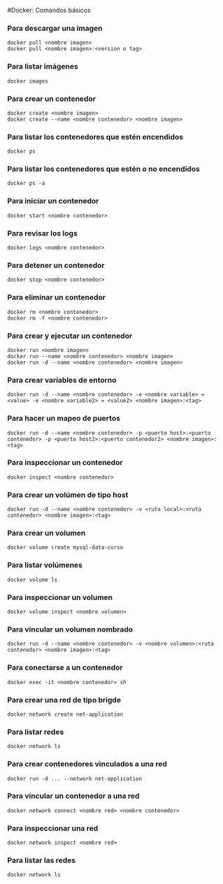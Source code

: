 #Docker: Comandos básicos

### Para descargar una imagen

```
docker pull <nombre imagen>
docker pull <nombre imagen>:<version o tag>
```

### Para listar imágenes

```
docker images
```

### Para crear un contenedor

```
docker create <nombre imagen>
docker create --name <nombre contenedor> <nombre imagen>
```

### Para listar los contenedores que estén encendidos

```
docker ps
```

### Para listar los contenedores que estén o no encendidos

```
docker ps -a
```

### Para iniciar un contenedor

```
docker start <nombre contenedor>
```

### Para revisar los logs

```
docker logs <nombre contenedor>
```

### Para detener un contenedor

```
docker stop <nombre contenedor>
```

### Para eliminar un contenedor

```
docker rm <nombre contenedor>
docker rm -f <nombre contenedor>
```

### Para crear y ejecutar un contenedor

```
docker run <nombre imagen>
docker run --name <nombre contenedor> <nombre imagen>
docker run -d --name <nombre contenedor> <nombre imagen>
```

### Para crear variables de entorno

```
docker run -d --name <nombre contenedor> -e <nombre variable> = <value> -e <nombre variable2> = <value2> <nombre imagen>:<tag>
```

### Para hacer un mapeo de puertos

```
docker run -d --name <nombre contenedor> -p <puerto host>:<puerto contenedor> -p <puerto host2>:<puerto contenedor2> <nombre imagen>:<tag>
```

### Para inspeccionar un contenedor

```
docker inspect <nombre contenedor>
```

### Para crear un volúmen de tipo host

```
docker run -d --name <nombre contenedor> -v <ruta local>:<ruta contenedor> <nombre imagen>:<tag>
```

### Para crear un volumen

```
docker volume create mysql-data-curso
```

### Para listar volúmenes

```
docker volume ls
```

### Para inspeccionar un volumen

```
docker volume inspect <nombre volumen>
```

### Para vincular un volumen nombrado

```
docker run -d --name <nombre contenedor> -v <nombre volumen>:<ruta contenedor> <nombre imagen>:<tag>
```

### Para conectarse a un contenedor

```
docker exec -it <nombre contenedor> sh
```

### Para crear una red de tipo brigde

```
docker network create net-application
```

### Para listar redes

```
docker network ls
```

### Para crear contenedores vinculados a una red

```
docker run -d ... --network net-application
```

### Para vincular un contenedor a una red

```
docker network connect <nombre red> <nombre contenedor>
```

### Para inspeccionar una red

```
docker network inspect <nombre red>
```

### Para listar las redes

```
docker network ls
```
